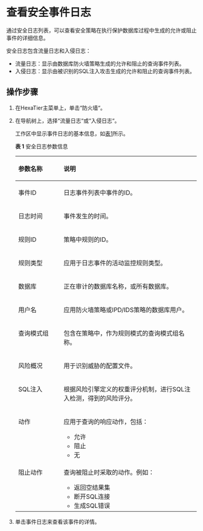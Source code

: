 # 查看安全事件日志<a name="dbss_01_0052"></a>

通过安全日志列表，可以查看安全策略在执行保护数据库过程中生成的允许或阻止事件的详细信息。

安全日志包含流量日志和入侵日志：

-   流量日志：显示由数据库防火墙策略生成的允许和阻止的查询事件列表。
-   入侵日志：显示由被识别的SQL注入攻击生成的允许和阻止的查询事件列表。

## 操作步骤<a name="zh-cn_topic_0180960081_s5d1c2dad1469463e823ba1068c412107"></a>

1.  在HexaTier主菜单上，单击“防火墙“。
2.  在导航树上，选择“流量日志“或“入侵日志“。

    工作区中显示事件日志的基本信息，如[表1](#zh-cn_topic_0180960081_table65563685017)所示。

    **表 1**  安全日志参数信息

    <a name="zh-cn_topic_0180960081_table65563685017"></a>
    <table><thead align="left"><tr id="zh-cn_topic_0180960081_row1855876155015"><th class="cellrowborder" valign="top" width="25%" id="mcps1.2.3.1.1"><p id="zh-cn_topic_0180960081_p95588615508"><a name="zh-cn_topic_0180960081_p95588615508"></a><a name="zh-cn_topic_0180960081_p95588615508"></a>参数名称</p>
    </th>
    <th class="cellrowborder" valign="top" width="75%" id="mcps1.2.3.1.2"><p id="zh-cn_topic_0180960081_p255919617500"><a name="zh-cn_topic_0180960081_p255919617500"></a><a name="zh-cn_topic_0180960081_p255919617500"></a>说明</p>
    </th>
    </tr>
    </thead>
    <tbody><tr id="zh-cn_topic_0180960081_row175597618508"><td class="cellrowborder" valign="top" width="25%" headers="mcps1.2.3.1.1 "><p id="zh-cn_topic_0180960081_p85599619508"><a name="zh-cn_topic_0180960081_p85599619508"></a><a name="zh-cn_topic_0180960081_p85599619508"></a>事件ID</p>
    </td>
    <td class="cellrowborder" valign="top" width="75%" headers="mcps1.2.3.1.2 "><p id="zh-cn_topic_0180960081_p25616616508"><a name="zh-cn_topic_0180960081_p25616616508"></a><a name="zh-cn_topic_0180960081_p25616616508"></a>日志事件列表中事件的ID。</p>
    </td>
    </tr>
    <tr id="zh-cn_topic_0180960081_row125617613508"><td class="cellrowborder" valign="top" width="25%" headers="mcps1.2.3.1.1 "><p id="zh-cn_topic_0180960081_p8562156195015"><a name="zh-cn_topic_0180960081_p8562156195015"></a><a name="zh-cn_topic_0180960081_p8562156195015"></a>日志时间</p>
    </td>
    <td class="cellrowborder" valign="top" width="75%" headers="mcps1.2.3.1.2 "><p id="zh-cn_topic_0180960081_p19563960501"><a name="zh-cn_topic_0180960081_p19563960501"></a><a name="zh-cn_topic_0180960081_p19563960501"></a>事件发生的时间。</p>
    </td>
    </tr>
    <tr id="zh-cn_topic_0180960081_row17563196155016"><td class="cellrowborder" valign="top" width="25%" headers="mcps1.2.3.1.1 "><p id="zh-cn_topic_0180960081_p35641164506"><a name="zh-cn_topic_0180960081_p35641164506"></a><a name="zh-cn_topic_0180960081_p35641164506"></a>规则ID</p>
    </td>
    <td class="cellrowborder" valign="top" width="75%" headers="mcps1.2.3.1.2 "><p id="zh-cn_topic_0180960081_p256516165019"><a name="zh-cn_topic_0180960081_p256516165019"></a><a name="zh-cn_topic_0180960081_p256516165019"></a>策略中规则的ID。</p>
    </td>
    </tr>
    <tr id="zh-cn_topic_0180960081_row175655685018"><td class="cellrowborder" valign="top" width="25%" headers="mcps1.2.3.1.1 "><p id="zh-cn_topic_0180960081_p125661767500"><a name="zh-cn_topic_0180960081_p125661767500"></a><a name="zh-cn_topic_0180960081_p125661767500"></a>规则类型</p>
    </td>
    <td class="cellrowborder" valign="top" width="75%" headers="mcps1.2.3.1.2 "><p id="zh-cn_topic_0180960081_p1356619625019"><a name="zh-cn_topic_0180960081_p1356619625019"></a><a name="zh-cn_topic_0180960081_p1356619625019"></a>应用于日志事件的活动监控规则类型。</p>
    </td>
    </tr>
    <tr id="zh-cn_topic_0180960081_row9567262509"><td class="cellrowborder" valign="top" width="25%" headers="mcps1.2.3.1.1 "><p id="zh-cn_topic_0180960081_p1756713695017"><a name="zh-cn_topic_0180960081_p1756713695017"></a><a name="zh-cn_topic_0180960081_p1756713695017"></a>数据库</p>
    </td>
    <td class="cellrowborder" valign="top" width="75%" headers="mcps1.2.3.1.2 "><p id="zh-cn_topic_0180960081_p13570166155013"><a name="zh-cn_topic_0180960081_p13570166155013"></a><a name="zh-cn_topic_0180960081_p13570166155013"></a>正在审计的数据库名称，或所有数据库。</p>
    </td>
    </tr>
    <tr id="zh-cn_topic_0180960081_row13571206115014"><td class="cellrowborder" valign="top" width="25%" headers="mcps1.2.3.1.1 "><p id="zh-cn_topic_0180960081_p1057211675010"><a name="zh-cn_topic_0180960081_p1057211675010"></a><a name="zh-cn_topic_0180960081_p1057211675010"></a>用户名</p>
    </td>
    <td class="cellrowborder" valign="top" width="75%" headers="mcps1.2.3.1.2 "><p id="zh-cn_topic_0180960081_p55731167501"><a name="zh-cn_topic_0180960081_p55731167501"></a><a name="zh-cn_topic_0180960081_p55731167501"></a>应用防火墙策略或IPD/IDS策略的数据库用户。</p>
    </td>
    </tr>
    <tr id="zh-cn_topic_0180960081_row165734675018"><td class="cellrowborder" valign="top" width="25%" headers="mcps1.2.3.1.1 "><p id="zh-cn_topic_0180960081_p13574196115015"><a name="zh-cn_topic_0180960081_p13574196115015"></a><a name="zh-cn_topic_0180960081_p13574196115015"></a>查询模式组</p>
    </td>
    <td class="cellrowborder" valign="top" width="75%" headers="mcps1.2.3.1.2 "><p id="zh-cn_topic_0180960081_p1957512605015"><a name="zh-cn_topic_0180960081_p1957512605015"></a><a name="zh-cn_topic_0180960081_p1957512605015"></a>包含在策略中，作为规则模式的查询模式组名称。</p>
    </td>
    </tr>
    <tr id="zh-cn_topic_0180960081_row457511615502"><td class="cellrowborder" valign="top" width="25%" headers="mcps1.2.3.1.1 "><p id="zh-cn_topic_0180960081_p165764614505"><a name="zh-cn_topic_0180960081_p165764614505"></a><a name="zh-cn_topic_0180960081_p165764614505"></a>风险概况</p>
    </td>
    <td class="cellrowborder" valign="top" width="75%" headers="mcps1.2.3.1.2 "><p id="zh-cn_topic_0180960081_p65771564502"><a name="zh-cn_topic_0180960081_p65771564502"></a><a name="zh-cn_topic_0180960081_p65771564502"></a>用于识别威胁的配置文件。</p>
    </td>
    </tr>
    <tr id="zh-cn_topic_0180960081_row175774612509"><td class="cellrowborder" valign="top" width="25%" headers="mcps1.2.3.1.1 "><p id="zh-cn_topic_0180960081_p65781862503"><a name="zh-cn_topic_0180960081_p65781862503"></a><a name="zh-cn_topic_0180960081_p65781862503"></a>SQL注入</p>
    </td>
    <td class="cellrowborder" valign="top" width="75%" headers="mcps1.2.3.1.2 "><p id="zh-cn_topic_0180960081_p15791063504"><a name="zh-cn_topic_0180960081_p15791063504"></a><a name="zh-cn_topic_0180960081_p15791063504"></a>根据风险引擎定义的权重评分机制，进行SQL注入检测，得到的风险评分。</p>
    </td>
    </tr>
    <tr id="zh-cn_topic_0180960081_row05797611507"><td class="cellrowborder" valign="top" width="25%" headers="mcps1.2.3.1.1 "><p id="zh-cn_topic_0180960081_p95801866501"><a name="zh-cn_topic_0180960081_p95801866501"></a><a name="zh-cn_topic_0180960081_p95801866501"></a>动作</p>
    </td>
    <td class="cellrowborder" valign="top" width="75%" headers="mcps1.2.3.1.2 "><p id="zh-cn_topic_0180960081_p258010645014"><a name="zh-cn_topic_0180960081_p258010645014"></a><a name="zh-cn_topic_0180960081_p258010645014"></a>应用于查询的响应动作，包括：</p>
    <a name="zh-cn_topic_0180960081_ul75811562506"></a><a name="zh-cn_topic_0180960081_ul75811562506"></a><ul id="zh-cn_topic_0180960081_ul75811562506"><li>允许</li><li>阻止</li><li>无</li></ul>
    </td>
    </tr>
    <tr id="zh-cn_topic_0180960081_row45831663503"><td class="cellrowborder" valign="top" width="25%" headers="mcps1.2.3.1.1 "><p id="zh-cn_topic_0180960081_p15833635017"><a name="zh-cn_topic_0180960081_p15833635017"></a><a name="zh-cn_topic_0180960081_p15833635017"></a>阻止动作</p>
    </td>
    <td class="cellrowborder" valign="top" width="75%" headers="mcps1.2.3.1.2 "><p id="zh-cn_topic_0180960081_p95836695017"><a name="zh-cn_topic_0180960081_p95836695017"></a><a name="zh-cn_topic_0180960081_p95836695017"></a>查询被阻止时采取的动作。例如：</p>
    <a name="zh-cn_topic_0180960081_ul658456195014"></a><a name="zh-cn_topic_0180960081_ul658456195014"></a><ul id="zh-cn_topic_0180960081_ul658456195014"><li>返回空结果集</li><li>断开SQL连接</li><li>生成SQL错误</li></ul>
    </td>
    </tr>
    </tbody>
    </table>

3.  单击事件日志来查看该事件的详情。

